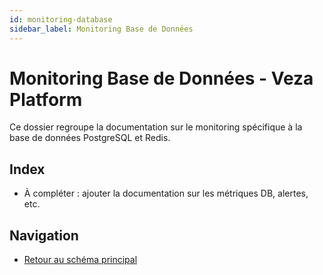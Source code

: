 ```yaml
---
id: monitoring-database
sidebar_label: Monitoring Base de Données
---
```


# Monitoring Base de Données - Veza Platform

Ce dossier regroupe la documentation sur le monitoring spécifique à la base de données PostgreSQL et Redis.

## Index
- À compléter : ajouter la documentation sur les métriques DB, alertes, etc.

## Navigation
- [Retour au schéma principal](../../diagrams/architecture-overview.md) 